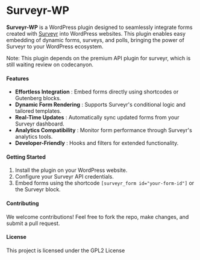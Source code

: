 ﻿# Surveyr-WP

**Surveyr-WP** is a WordPress plugin designed to seamlessly integrate forms created with [Surveyr](https://github.com/friendlylabs/surveyr) into WordPress websites. This plugin enables easy embedding of dynamic forms, surveys, and polls, bringing the power of Surveyr to your WordPress ecosystem.

Note: This plugin depends on the premium API plugin for surveyr, which is still waiting review on codecanyon.

#### Features

* **Effortless Integration** : Embed forms directly using shortcodes or Gutenberg blocks.
* **Dynamic Form Rendering** : Supports Surveyr's conditional logic and tailored templates.
* **Real-Time Updates** : Automatically sync updated forms from your Surveyr dashboard.
* **Analytics Compatibility** : Monitor form performance through Surveyr's analytics tools.
* **Developer-Friendly** : Hooks and filters for extended functionality.

#### Getting Started

1. Install the plugin on your WordPress website.
2. Configure your Surveyr API credentials.
3. Embed forms using the shortcode `[surveyr_form id="your-form-id"]` or the Surveyr block.

#### Contributing

We welcome contributions! Feel free to fork the repo, make changes, and submit a pull request.

#### License

This project is licensed under the GPL2 License
